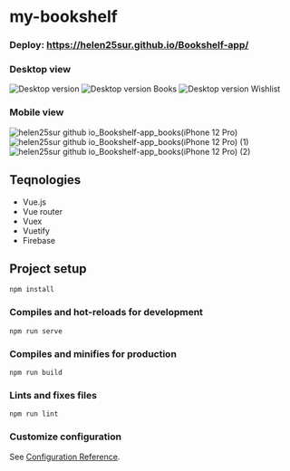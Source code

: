 # my-bookshelf

### Deploy: https://helen25sur.github.io/Bookshelf-app/

### Desktop view
![Desktop version](https://user-images.githubusercontent.com/65970892/224556144-af9be56e-e128-4ccf-85ee-fa459a5dfaea.png)
![Desktop version Books](https://user-images.githubusercontent.com/65970892/224556253-7d8ad2c6-55e4-4b38-94f2-4c2410cf01a2.png)
![Desktop version Wishlist](https://user-images.githubusercontent.com/65970892/224556295-6ec953ee-5c4c-4bca-9bbf-e028edd6e096.png)

### Mobile view
![helen25sur github io_Bookshelf-app_books(iPhone 12 Pro)](https://user-images.githubusercontent.com/65970892/224556600-1fcbab82-af7b-40ab-bdda-66a2dd705687.png)
![helen25sur github io_Bookshelf-app_books(iPhone 12 Pro) (1)](https://user-images.githubusercontent.com/65970892/224556614-ac5b21a4-01c4-4384-b67c-8a0749a834ee.png)
![helen25sur github io_Bookshelf-app_books(iPhone 12 Pro) (2)](https://user-images.githubusercontent.com/65970892/224556637-c87c3cea-b043-4dbf-b3f6-59afc38f0ee5.png)

## Teqnologies
  * Vue.js
  * Vue router
  * Vuex
  * Vuetify
  * Firebase

## Project setup
```
npm install
```

### Compiles and hot-reloads for development
```
npm run serve
```

### Compiles and minifies for production
```
npm run build
```

### Lints and fixes files
```
npm run lint
```

### Customize configuration
See [Configuration Reference](https://cli.vuejs.org/config/).
